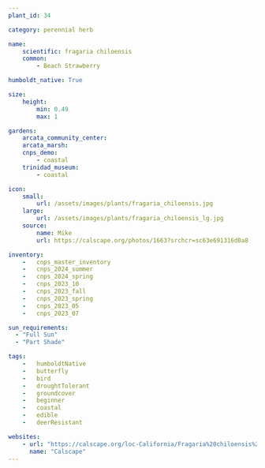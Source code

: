 ```yaml
---
plant_id: 34

category: perennial herb

name: 
    scientific: fragaria chiloensis 
    common: 
        - Beach Strawberry 

humboldt_native: True

size:
    height: 
        min: 0.49
        max: 1

gardens:
    arcata_community_center:
    arcata_marsh: 
    cnps_demo:
        - coastal
    trinidad_museum:
        - coastal

icon: 
    small: 
        url: /assets/images/plants/fragaria_chiloensis.jpg 
    large: 
        url: /assets/images/plants/fragaria_chiloensis_lg.jpg 
    source: 
        name: Mike 
        url: https://calscape.org/photos/1663?srchcr=sc63e691316d0a8 

inventory: 
    -   cnps_master_inventory
    -   cnps_2024_summer
    -   cnps_2024_spring
    -   cnps_2023_10
    -   cnps_2023_fall
    -   cnps_2023_spring
    -   cnps_2023_05 
    -   cnps_2023_07 

sun_requirements:
  - "Full Sun"
  - "Part Shade"

tags:  
    -   humboldtNative
    -   butterfly
    -   bird
    -   droughtTolerant
    -   groundcover
    -   beginner
    -   coastal
    -   edible
    -   deerResistant

websites:
    - url: "https://calscape.org/loc-California/Fragaria%20chiloensis%20(Beach%20Strawberry)"
      name: "Calscape"
---
```


